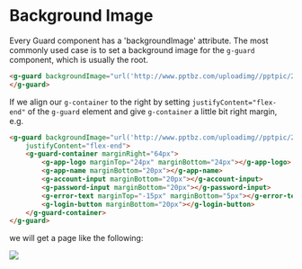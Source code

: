 # Background Image

Every Guard component has a 'backgroundImage' attribute. The most commonly used case is to set a background image for the `g-guard` component, which is usually the root.

```html
<g-guard backgroundImage="url('http://www.pptbz.com/uploadimg//pptpic/201412/2014121012560474.jpg')">
</g-guard>
```

If we align our `g-container` to the right by setting `justifyContent="flex-end"` of the `g-guard` element and give `g-container` a little bit right margin, e.g.

```html
<g-guard backgroundImage="url('http://www.pptbz.com/uploadimg//pptpic/201412/2014121012560474.jpg')" 
    justifyContent="flex-end">
    <g-guard-container marginRight="64px">
        <g-app-logo marginTop="24px" marginBottom="24px"></g-app-logo>
        <g-app-name marginBottom="20px"></g-app-name>
        <g-account-input marginBottom="20px"></g-account-input>
        <g-password-input marginBottom="20px"></g-password-input>
        <g-error-text marginTop="-15px" marginBottom="5px"></g-error-text>
        <g-login-button marginBottom="20px"></g-login-button>
    </g-guard-container>
</g-guard>
```

we will get a page like the following:

<img src="./images/background_image.png" />
